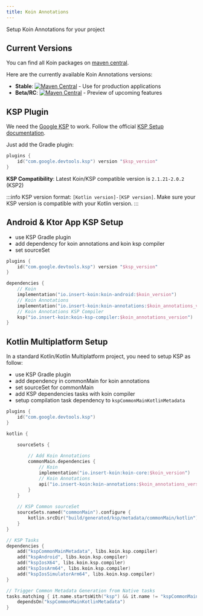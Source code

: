 ```yaml
---
title: Koin Annotations
---
```


Setup Koin Annotations for your project 

## Current Versions

You can find all Koin packages on [maven central](https://search.maven.org/search?q=io.insert-koin).

Here are the currently available Koin Annotations versions:

- **Stable**: [![Maven Central](https://img.shields.io/maven-central/v/io.insert-koin/koin-annotations/2.1.0)](https://mvnrepository.com/artifact/io.insert-koin/koin-annotations) - Use for production applications
- **Beta/RC**: [![Maven Central](https://img.shields.io/maven-central/v/io.insert-koin/koin-annotations/2.2.0)](https://mvnrepository.com/artifact/io.insert-koin/koin-annotations) - Preview of upcoming features

## KSP Plugin

We need the [Google KSP](https://github.com/google/ksp) to work. Follow the official [KSP Setup documentation](https://kotlinlang.org/docs/ksp-quickstart.html).

Just add the Gradle plugin:
```kotlin
plugins {
    id("com.google.devtools.ksp") version "$ksp_version"
}
```

**KSP Compatibility**: Latest Koin/KSP compatible version is `2.1.21-2.0.2` (KSP2)

:::info
KSP version format: `[Kotlin version]-[KSP version]`. Make sure your KSP version is compatible with your Kotlin version.
:::

## Android & Ktor App KSP Setup

- use KSP Gradle plugin
- add dependency for koin annotations and koin ksp compiler
- set sourceSet

```kotlin
plugins {
    id("com.google.devtools.ksp") version "$ksp_version"
}

dependencies {
    // Koin
    implementation("io.insert-koin:koin-android:$koin_version")
    // Koin Annotations
    implementation("io.insert-koin:koin-annotations:$koin_annotations_version")
    // Koin Annotations KSP Compiler
    ksp("io.insert-koin:koin-ksp-compiler:$koin_annotations_version")
}
```

## Kotlin Multiplatform Setup

In a standard Kotlin/Kotlin Multiplatform project, you need to setup KSP as follow:

- use KSP Gradle plugin
- add dependency in commonMain for koin annotations
- set sourceSet for commonMain
- add KSP dependencies tasks with koin compiler
- setup compilation task dependency to `kspCommonMainKotlinMetadata`

```kotlin
plugins {
    id("com.google.devtools.ksp")
}

kotlin {

    sourceSets {
        
        // Add Koin Annotations
        commonMain.dependencies {
            // Koin
            implementation("io.insert-koin:koin-core:$koin_version")
            // Koin Annotations
            api("io.insert-koin:koin-annotations:$koin_annotations_version")
        }
    }
    
    // KSP Common sourceSet
    sourceSets.named("commonMain").configure {
        kotlin.srcDir("build/generated/ksp/metadata/commonMain/kotlin")
    }       
}

// KSP Tasks
dependencies {
    add("kspCommonMainMetadata", libs.koin.ksp.compiler)
    add("kspAndroid", libs.koin.ksp.compiler)
    add("kspIosX64", libs.koin.ksp.compiler)
    add("kspIosArm64", libs.koin.ksp.compiler)
    add("kspIosSimulatorArm64", libs.koin.ksp.compiler)
}

// Trigger Common Metadata Generation from Native tasks
tasks.matching { it.name.startsWith("ksp") && it.name != "kspCommonMainKotlinMetadata" }.configureEach {
    dependsOn("kspCommonMainKotlinMetadata")
}
```


